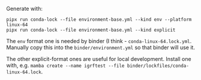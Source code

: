 Generate with:

```
pipx run conda-lock --file environment-base.yml --kind env --platform linux-64
pipx run conda-lock --file environment-base.yml --kind explicit
```

The `env` format one is needed by binder (I think - `conda-linux-64.lock.yml`. Manually copy this into the `binder/environment.yml` so that binder will use it.

The other explicit-format ones are useful for local development. Install one with, e.g. `mamba create --name igrftest --file binder/lockfiles/conda-linux-64.lock`.
